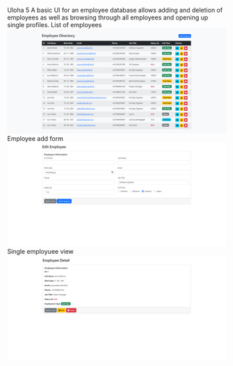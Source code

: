 Uloha 5
A basic UI for an employee database allows adding and deletion of employees as well as browsing through all employees and opening up single profiles.
List of employees
![List of employees](ScreenShotsUloha5/EmployeeList.png)
Employee add form
![Employee add form](ScreenShotsUloha5/EmployeeAddForm.png)
Single employuee view
![Single employuee view](ScreenShotsUloha5/EmployeeView.png)
